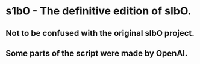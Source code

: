 # **s1b0 - The definitive edition of sIbO.**
## Not to be confused with the original sIbO project.
## Some parts of the script were made by OpenAI.
